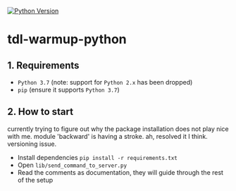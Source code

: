 [![Python Version](http://img.shields.io/badge/Python-3.7-blue.svg)](https://www.python.org/downloads/release/python-370/)

# tdl-warmup-python


## 1. Requirements

- `Python 3.7` (note: support for `Python 2.x` has been dropped)
- `pip` (ensure it supports `Python 3.7`)


## 2. How to start

currently trying to figure out why the package installation does not play nice with me.
module 'backward' is having a stroke.
ah, resolved it I think. versioning issue.

- Install dependencies `pip install -r requirements.txt`
- Open `lib/send_command_to_server.py`
- Read the comments as documentation, they will guide through the rest of the setup
